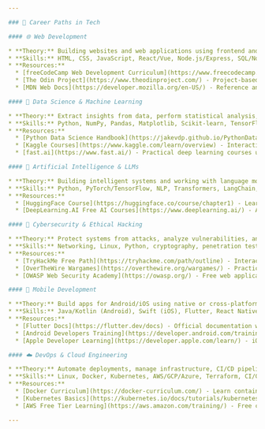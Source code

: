 ```yaml
--- 

### 💼 Career Paths in Tech

#### 🌐 Web Development

* **Theory:** Building websites and web applications using frontend and backend technologies. Includes responsive design, REST APIs, and deployment.
* **Skills:** HTML, CSS, JavaScript, React/Vue, Node.js/Express, SQL/NoSQL, Git, Deployment.
* **Resources:**
  * [freeCodeCamp Web Development Curriculum](https://www.freecodecamp.org/learn/) - Comprehensive hands-on tutorials for full-stack web development.
  * [The Odin Project](https://www.theodinproject.com/) - Project-based curriculum for frontend, backend, and full-stack skills.
  * [MDN Web Docs](https://developer.mozilla.org/en-US/) - Reference and tutorials for HTML, CSS, JavaScript, and browser APIs.

#### 🐍 Data Science & Machine Learning

* **Theory:** Extract insights from data, perform statistical analysis, and build predictive models.
* **Skills:** Python, NumPy, Pandas, Matplotlib, Scikit-learn, TensorFlow/PyTorch, SQL.
* **Resources:**
  * [Python Data Science Handbook](https://jakevdp.github.io/PythonDataScienceHandbook/) - Covers NumPy, Pandas, Matplotlib, and Scikit-learn.
  * [Kaggle Courses](https://www.kaggle.com/learn/overview) - Interactive lessons on Python, machine learning, and data visualization.
  * [fast.ai](https://www.fast.ai/) - Practical deep learning courses using PyTorch.

#### 🤖 Artificial Intelligence & LLMs

* **Theory:** Building intelligent systems and working with language models, NLP, and automation.
* **Skills:** Python, PyTorch/TensorFlow, NLP, Transformers, LangChain, HuggingFace.
* **Resources:**
  * [HuggingFace Course](https://huggingface.co/course/chapter1) - Learn Transformers, tokenizers, and NLP tasks.
  * [DeepLearning.AI Free AI Courses](https://www.deeplearning.ai/) - AI and deep learning fundamentals.

#### 🔐 Cybersecurity & Ethical Hacking

* **Theory:** Protect systems from attacks, analyze vulnerabilities, and perform ethical penetration testing.
* **Skills:** Networking, Linux, Python, cryptography, penetration testing, security tools.
* **Resources:**
  * [TryHackMe Free Path](https://tryhackme.com/path/outline) - Interactive beginner-to-advanced hacking labs.
  * [OverTheWire Wargames](https://overthewire.org/wargames/) - Practical challenges for learning Linux and network security.
  * [OWASP Web Security Academy](https://owasp.org/) - Free web application security training.

#### 📱 Mobile Development

* **Theory:** Build apps for Android/iOS using native or cross-platform frameworks.
* **Skills:** Java/Kotlin (Android), Swift (iOS), Flutter, React Native, Git, APIs.
* **Resources:**
  * [Flutter Docs](https://flutter.dev/docs) - Official documentation with tutorials for building cross-platform apps.
  * [Android Developers Training](https://developer.android.com/training) - Android app development lessons from Google.
  * [Apple Developer Learning](https://developer.apple.com/learn/) - iOS and Swift tutorials from Apple.

#### ☁️ DevOps & Cloud Engineering

* **Theory:** Automate deployments, manage infrastructure, CI/CD pipelines, and cloud solutions.
* **Skills:** Linux, Docker, Kubernetes, AWS/GCP/Azure, Terraform, CI/CD tools.
* **Resources:**
  * [Docker Curriculum](https://docker-curriculum.com/) - Learn containerization and deploying apps using Docker.
  * [Kubernetes Basics](https://kubernetes.io/docs/tutorials/kubernetes-basics/) - Introduction to clusters, pods, and deployments.
  * [AWS Free Tier Learning](https://aws.amazon.com/training/) - Free courses and hands-on labs for cloud services.

---
```

